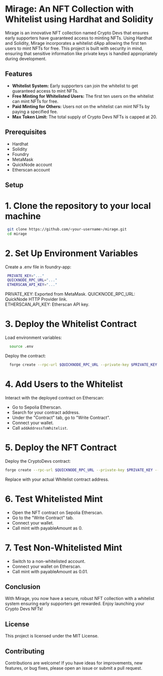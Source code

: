 # Mirage: An NFT Collection with Whitelist using Hardhat and Solidity

Mirage is an innovative NFT collection named Crypto Devs that ensures early supporters have guaranteed access to minting NFTs. Using Hardhat and Solidity, Mirage incorporates a whitelist dApp allowing the first ten users to mint NFTs for free. This project is built with security in mind, ensuring that sensitive information like private keys is handled appropriately during development.

## Features

- **Whitelist System:** Early supporters can join the whitelist to get guaranteed access to mint NFTs.
- **Free Minting for Whitelisted Users:** The first ten users on the whitelist can mint NFTs for free.
- **Paid Minting for Others:** Users not on the whitelist can mint NFTs by paying a specified fee.
- **Max Token Limit:** The total supply of Crypto Devs NFTs is capped at 20.

## Prerequisites
- Hardhat
- Solidity
- Foundry
- MetaMask
- QuickNode account
- Etherscan account

## Setup

# 1. Clone the repository to your local machine

   ```bash
    git clone https://github.com/<your-username>/mirage.git
    cd mirage
   ```
# 2. Set Up Environment Variables

  Create a .env file in foundry-app:
  
   ```bash
    PRIVATE_KEY="..."
    QUICKNODE_RPC_URL="..."
    ETHERSCAN_API_KEY="..."
   ```
  PRIVATE_KEY: Exported from MetaMask.
  QUICKNODE_RPC_URL: QuickNode HTTP Provider link.  
  ETHERSCAN_API_KEY: Etherscan API key.

# 3. Deploy the Whitelist Contract

  Load environment variables:

  ```bash
    source .env
   ```
  Deploy the contract:
  ```bash
    forge create --rpc-url $QUICKNODE_RPC_URL --private-key $PRIVATE_KEY --constructor-args 10 --etherscan-api-key $ETHERSCAN_API_KEY --verify src/Whitelist.sol:Whitelist
```

# 4. Add Users to the Whitelist

Interact with the deployed contract on Etherscan:

- Go to Sepolia Etherscan.
- Search for your contract address.
- Under the "Contract" tab, go to "Write Contract".
- Connect your wallet.
- Call `addAddressToWhitelist`.

# 5. Deploy the NFT Contract

Deploy the CryptoDevs contract:

```bash
forge create --rpc-url $QUICKNODE_RPC_URL --private-key $PRIVATE_KEY --constructor-args <Whitelist Contract Address> --etherscan-api-key $ETHERSCAN_API_KEY --verify src/CryptoDevs.sol:CryptoDevs
```
Replace <Whitelist Contract Address> with your actual Whitelist contract address.

# 6. Test Whitelisted Mint

- Open the NFT contract on Sepolia Etherscan.
- Go to the "Write Contract" tab.
- Connect your wallet.
- Call mint with payableAmount as 0.

# 7. Test Non-Whitelisted Mint

- Switch to a non-whitelisted account.
- Connect your wallet on Etherscan.
- Call mint with payableAmount as 0.01.

## Conclusion

With Mirage, you now have a secure, robust NFT collection with a whitelist system ensuring early supporters get rewarded. Enjoy launching your Crypto Devs NFTs!

## License
This project is licensed under the MIT License.

## Contributing

Contributions are welcome! If you have ideas for improvements, new features, or bug fixes, please open an issue or submit a pull request.
